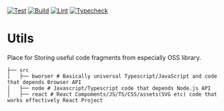 [![Test](https://github.com/ryota-murakami/utils/actions/workflows/test.yml/badge.svg)](https://github.com/ryota-murakami/utils/actions/workflows/test.yml)
[![Build](https://github.com/ryota-murakami/utils/actions/workflows/build.yml/badge.svg)](https://github.com/ryota-murakami/utils/actions/workflows/build.yml)
[![Lint](https://github.com/ryota-murakami/utils/actions/workflows/lint.yml/badge.svg)](https://github.com/ryota-murakami/utils/actions/workflows/lint.yml)
[![Typecheck](https://github.com/ryota-murakami/utils/actions/workflows/typecheck.yml/badge.svg)](https://github.com/ryota-murakami/utils/actions/workflows/typecheck.yml)

# Utils

Place for Storing useful code fragments from especially OSS library.

```
├── src
│   ├── bworser # Basically universal Typescript/JavaScript and code that depends Browser API
│   ├── node # Javascript/Typescript code that depends Node.js API
│   ├── react # React Compoments/JS/TS/CSS/assets(SVG etc) code that works effectively React Project
```
